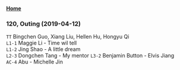#### [Home](https://eshtmc.github.io/)    

### 120, Outing (2019-04-12)
`TT`  Bingchen Guo, Xiang Liu, Hellen Hu, Hongyu Qi   
`L1-1` Maggie Li -  Time wil tell    
`L1-2` Jing Shao - A little dream   
`L2-3` Dongchen Tang - My mentor
`L3-2` Benjamin Button - Elvis Jiang   
`AC-4` Abu - Michelle Jin   
